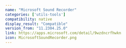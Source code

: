 ```yaml
---
name: "Microsoft Sound Recorder"
categories: ['utils-tools']
compatibility: native
display_result: "Compatible"
version_from: "11.2304.25.0"
link: https://apps.microsoft.com/detail/9wzdncrfhwkn
icon: MicrosoftSoundRecorder.png
---
```

